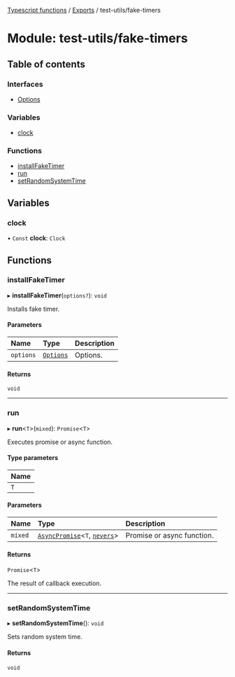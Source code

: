 [Typescript functions](../index.md) / [Exports](../modules.md) / test-utils/fake-timers

# Module: test-utils/fake-timers

## Table of contents

### Interfaces

- [Options](../interfaces/test_utils_fake_timers.Options.md)

### Variables

- [clock](test_utils_fake_timers.md#clock)

### Functions

- [installFakeTimer](test_utils_fake_timers.md#installfaketimer)
- [run](test_utils_fake_timers.md#run)
- [setRandomSystemTime](test_utils_fake_timers.md#setrandomsystemtime)

## Variables

### clock

• `Const` **clock**: `Clock`

## Functions

### installFakeTimer

▸ **installFakeTimer**(`options?`): `void`

Installs fake timer.

#### Parameters

| Name | Type | Description |
| :------ | :------ | :------ |
| `options` | [`Options`](../interfaces/test_utils_fake_timers.Options.md) | Options. |

#### Returns

`void`

___

### run

▸ **run**<`T`\>(`mixed`): `Promise`<`T`\>

Executes promise or async function.

#### Type parameters

| Name |
| :------ |
| `T` |

#### Parameters

| Name | Type | Description |
| :------ | :------ | :------ |
| `mixed` | [`AsyncPromise`](types_function.md#asyncpromise)<`T`, [`nevers`](types_core.md#nevers)\> | Promise or async function. |

#### Returns

`Promise`<`T`\>

The result of callback execution.

___

### setRandomSystemTime

▸ **setRandomSystemTime**(): `void`

Sets random system time.

#### Returns

`void`
